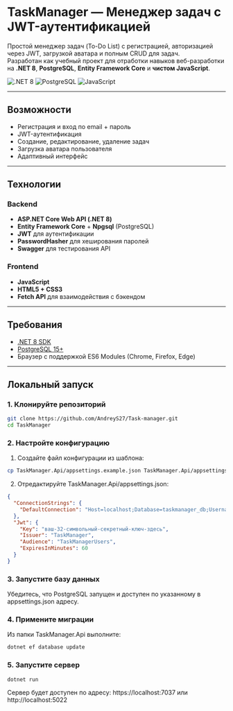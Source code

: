 # TaskManager — Менеджер задач с JWT-аутентификацией

Простой менеджер задач (To-Do List) с регистрацией, авторизацией через JWT, загрузкой аватара и полным CRUD для задач.  
Разработан как учебный проект для отработки навыков веб-разработки на **.NET 8**, **PostgreSQL**, **Entity Framework Core** и **чистом JavaScript**.

![.NET 8](https://img.shields.io/badge/.NET-8.0-512BD4?logo=.net)
![PostgreSQL](https://img.shields.io/badge/PostgreSQL-15+-336791?logo=postgresql)
![JavaScript](https://img.shields.io/badge/JavaScript-ES6+-F7DF1E?logo=javascript)

---

## Возможности

- Регистрация и вход по email + пароль
- JWT-аутентификация
- Создание, редактирование, удаление задач
- Загрузка аватара пользователя
- Адаптивный интерфейс

---

## Технологии

### Backend
- **ASP.NET Core Web API (.NET 8)**
- **Entity Framework Core** + **Npgsql** (PostgreSQL)
- **JWT** для аутентификации
- **PasswordHasher** для хеширования паролей
- **Swagger** для тестирования API

### Frontend
- **JavaScript**
- **HTML5 + CSS3**
- **Fetch API** для взаимодействия с бэкендом

---

## Требования

- [.NET 8 SDK](https://dotnet.microsoft.com/download/dotnet/8.0)
- [PostgreSQL 15+](https://www.postgresql.org/download/)
- Браузер с поддержкой ES6 Modules (Chrome, Firefox, Edge)

---

## Локальный запуск

### 1. Клонируйте репозиторий
```bash
git clone https://github.com/AndreyS27/Task-manager.git
cd TaskManager 
```
### 2. Настройте конфигурацию
1) Создайте файл конфигурации из шаблона:
```bash
cp TaskManager.Api/appsettings.example.json TaskManager.Api/appsettings.json
```
2) Отредактируйте TaskManager.Api/appsettings.json:
```json
{
  "ConnectionStrings": {
    "DefaultConnection": "Host=localhost;Database=taskmanager_db;Username=postgres;Password=ваш_пароль"
  },
  "Jwt": {
    "Key": "ваш-32-символьный-секретный-ключ-здесь",
    "Issuer": "TaskManager",
    "Audience": "TaskManagerUsers",
    "ExpiresInMinutes": 60
  }
}
```
### 3. Запустите базу данных
Убедитесь, что PostgreSQL запущен и доступен по указанному в appsettings.json адресу.

### 4. Примените миграции
Из папки TaskManager.Api выполните:
```bash
dotnet ef database update
```

### 5. Запустите сервер
```bash
dotnet run
```
Сервер будет доступен по адресу:
https://localhost:7037 или http://localhost:5022